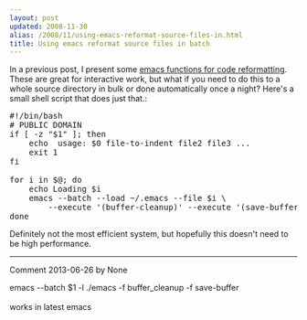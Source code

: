 ```yaml
---
layout: post
updated: 2008-11-30
alias: /2008/11/using-emacs-reformat-source-files-in.html
title: Using emacs reformat source files in batch
---
```

<p>

</p>
<p>In a previous post, I present some <a href="http://blog.modp.com/2008/11/handy-emacs-functions-for-code-cleanup.html">emacs functions for code reformatting</a>.  These are great for interactive work, but what if you need to do this to a whole source directory in bulk or done automatically once a night?  Here's a small shell script that does just that.:
</p>

<pre>
#!/bin/bash
# PUBLIC DOMAIN
if [ -z "$1" ]; then
    echo  usage: $0 file-to-indent file2 file3 ...
    exit 1
fi

for i in $@; do
    echo Loading $i
    emacs --batch --load ~/.emacs --file $i \
        --execute '(buffer-cleanup)' --execute '(save-buffer)'
done
</pre>

<p>
Definitely not the most efficient system, but hopefully this doesn't need to be high performance.
</p>

*****
Comment 2013-06-26 by None

emacs --batch $1 -l ./emacs -f buffer_cleanup -f save-buffer<br /><br />works in latest emacs
